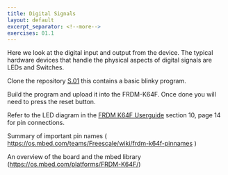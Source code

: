 ```yaml
---
title: Digital Signals
layout: default
excerpt_separator: <!--more-->
exercises: 01.1
---
```

Here we look at the digital input and output from the device.
The typical hardware devices that handle the physical aspects of digital signals are LEDs and Switches.
<!--more-->

Clone the repository [S.01](https://github.com/kf5011/S.01)
this contains a basic blinky program.

Build the program and upload it into the FRDM-K64F.  Once done you will need to press the reset button.

Refer to the LED diagram in the [FRDM K64F Userguide](https://kf5011.github.io/docs/FRDMK64FUG.pdf) section 10, page 14 for pin connections.

Summary of important pin names (
  https://os.mbed.com/teams/Freescale/wiki/frdm-k64f-pinnames
  )

An overview of the board and the mbed library (https://os.mbed.com/platforms/FRDM-K64F/)


